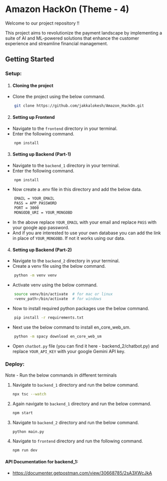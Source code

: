 # Amazon HackOn (Theme - 4)

Welcome to our project repository !!

This project aims to revolutionize the payment landscape by implementing a suite of AI and ML-powered solutions that enhance the customer experience and streamline financial management.

## Getting Started

### Setup:

1. #### Cloning the project
- Clone the project using the below command.

```sh
    git clone https://github.com/jakkalokesh/Amazon_HackOn.git
```
2. #### Setting up Frontend
- Navigate to the `frontend` directory in your terminal.
- Enter the following command.

```sh
    npm install
```
3. #### Setting up Backend (Part-1)
- Navigate to the `backend_1` directory in your terminal.
- Enter the following command.
```sh
    npm install
```
- Now create a .env file in this directory and add the below data.
```sh
    EMAIL = YOUR_EMAIL
    PASS = APP_PASSWORD
    PORT = 3000
    MONGODB_URI = YOUR_MONGOBD 
```
- In the above replace `YOUR_EMAIL` with your email and replace `PASS` with your google app password.
- And if you are interested to use your own database you can add the link in place of `YOUR_MONGOBD`. If not it works using our data.
4. #### Setting up Backend (Part-2)
- Navigate to the `backend_2` directory in your terminal.
- Create a venv file using the below command.
```sh
    python -m venv venv
```
- Activate venv using the below command.
```sh
    source venv/bin/activate  # for mac or linux
    <venv_path>/bin/activate  # for windows
```
- Now to install required python packages use the below command.
```sh
    pip install -r requirements.txt
```
- Next use the below command to install en_core_web_sm.
```sh
    python -m spacy download en_core_web_sm
```
- Open `chatbot.py` file (you can find it here - backend_2/chatbot.py) and replace `YOUR_API_KEY` with your google Gemini API key.
    

### Deploy:
 
 Note - Run the below commands in different terminals

1. Navigate to `backend_1` directory and run the below command.

    ```sh
    npx tsc --watch
    ```
2. Again navigate to `backend_1` directory and run the below command.

    ```sh
    npm start
    ```
3. Navigate to `backend_2` directory and run the below command.

    ```sh
    python main.py
    ```
4. Navigate to `frontend` directory and run the following command.

    ```sh
    npm run dev
    ```


#### API Documentation for backend_1:

   - https://documenter.getpostman.com/view/30668785/2sA3XWcJkA